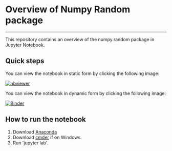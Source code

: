 # Overview of Numpy Random package

***

This repository contains an overview of the numpy.random package in Jupyter Notebook.

## Quick steps

You can view the notebook in static form by clicking the following image:

[![nbviewer](https://raw.githubusercontent.com/jupyter/design/master/logos/Badges/nbviewer_badge.svg)](https://nbviewer.org/github/andrius-kor/numpy-random/blob/main/numpy-random.ipynb)


You can view the notebook in dynamic form by clicking the following image:

[![Binder](https://mybinder.org/badge_logo.svg)](https://mybinder.org/v2/gh/andrius-kor/numpy-random/HEAD?labpath=numpy-random.ipynb)

## How to run the notebook

1. Download [Anaconda]()
2. Download [cmder]() if on Windows.
3. Run 'jupyter lab'.
